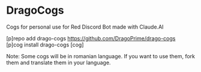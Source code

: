 # DragoCogs
Cogs for personal use for Red Discord Bot made with Claude.AI

[p]repo add drago-cogs https://github.com/DragoPrime/drago-cogs<br>
[p]cog install drago-cogs [cog]

Note: Some cogs will be in romanian language. If you want to use them, fork them and translate them in your language.
